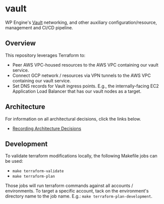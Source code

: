 # vault

WP Engine's [Vault](https://vaultproject.io/) networking, and other auxiliary configuration/resource, management and
 CI/CD pipeline.

## Overview

This repository leverages Terraform to:

- Peer AWS VPC-housed resources to the AWS VPC containing our vault service.
- Connect GCP network / resources via VPN tunnels to the AWS VPC containing our vault service.
- Set DNS records for Vault ingress points. E.g., the internally-facing EC2 Application Load Balancer that has our
 vault nodes as a target.

## Architecture

For information on all architectural decisions, click the links below.

- [Recording Architecture Decisions](./docs/adr/0001-record-architecture-decisions.md)

## Development

To validate terraform modifications locally, the following Makefile jobs can be used:

- `make terraform-validate`
- `make terraform-plan`

Those jobs will run terraform commands against all accounts / environments. To target a specific account, tack on the
 environment's directory name to the job name. E.g.: `make terraform-plan-development`.
